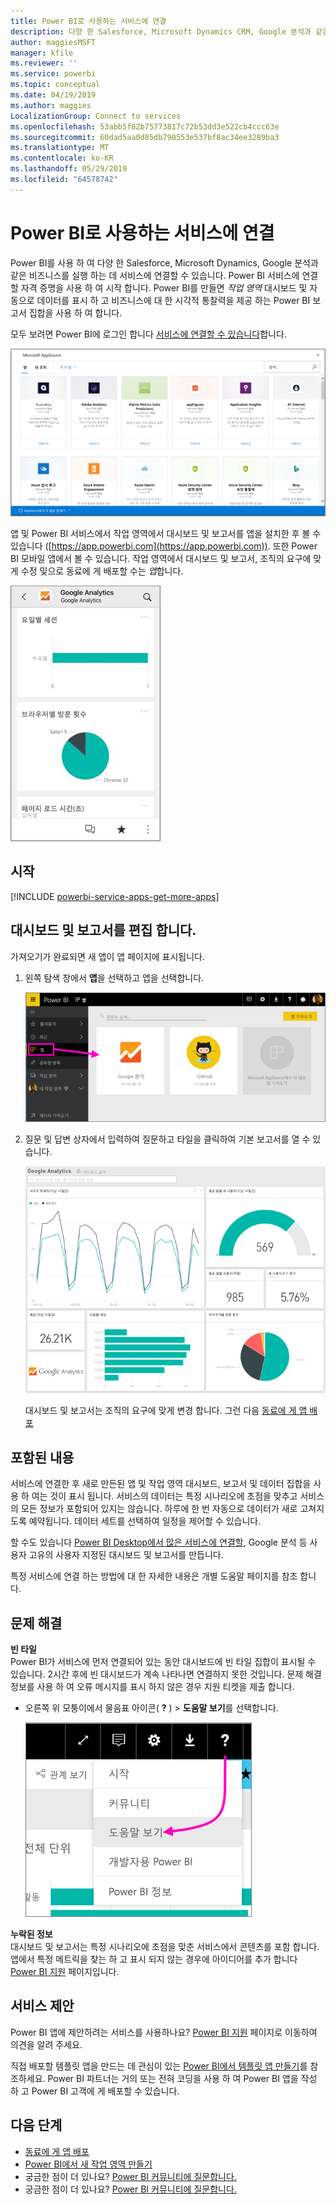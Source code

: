 ```yaml
---
title: Power BI로 사용하는 서비스에 연결
description: 다양 한 Salesforce, Microsoft Dynamics CRM, Google 분석과 같은 비즈니스를 실행 하는 데 서비스에 연결 합니다.
author: maggiesMSFT
manager: kfile
ms.reviewer: ''
ms.service: powerbi
ms.topic: conceptual
ms.date: 04/19/2019
ms.author: maggies
LocalizationGroup: Connect to services
ms.openlocfilehash: 53abb5f82b75773817c72b53dd3e522cb4ccc63e
ms.sourcegitcommit: 60dad5aa0d85db790553e537bf8ac34ee3289ba3
ms.translationtype: MT
ms.contentlocale: ko-KR
ms.lasthandoff: 05/29/2019
ms.locfileid: "64578742"
---
```

# <a name="connect-to-the-services-you-use-with-power-bi"></a>Power BI로 사용하는 서비스에 연결
Power BI를 사용 하 여 다양 한 Salesforce, Microsoft Dynamics, Google 분석과 같은 비즈니스를 실행 하는 데 서비스에 연결할 수 있습니다. Power BI 서비스에 연결할 자격 증명을 사용 하 여 시작 합니다. Power BI를 만들면 *작업 영역* 대시보드 및 자동으로 데이터를 표시 하 고 비즈니스에 대 한 시각적 통찰력을 제공 하는 Power BI 보고서 집합을 사용 하 여 합니다.

모두 보려면 Power BI에 로그인 합니다 [서비스에 연결할 수 있습니다](https://app.powerbi.com/getdata/services)합니다. 

![AppSource 앱](media/service-connect-to-services/overview.png)

앱 및 Power BI 서비스에서 작업 영역에서 대시보드 및 보고서를 앱을 설치한 후 볼 수 있습니다 ([https://app.powerbi.com](https://app.powerbi.com)). 또한 Power BI 모바일 앱에서 볼 수 있습니다. 작업 영역에서 대시보드 및 보고서, 조직의 요구에 맞게 수정 및으로 동료에 게 배포할 수는 *앱*합니다. 

![Power BI 모바일 앱의 Google 웹로그 분석 앱](media/service-connect-to-services/power-bi-service-mobile-app-240.png)

## <a name="get-started"></a>시작
[!INCLUDE [powerbi-service-apps-get-more-apps](./includes/powerbi-service-apps-get-more-apps.md)]

## <a name="edit-the-dashboard-and-reports"></a>대시보드 및 보고서를 편집 합니다.
가져오기가 완료되면 새 앱이 앱 페이지에 표시됩니다.

1. 왼쪽 탐색 창에서 **앱**을 선택하고 앱을 선택합니다.
   
     ![앱 페이지](media/service-connect-to-services/power-bi-service-apps-open-app.png)
2. 질문 및 답변 상자에서 입력하여 질문하고 타일을 클릭하여 기본 보고서를 열 수 있습니다. 
   
    ![Google 웹로그 분석 대시보드](media/service-connect-to-services/googleanalytics2.png)
   
    대시보드 및 보고서는 조직의 요구에 맞게 변경 합니다. 그런 다음 [동료에 게 앱 배포](service-create-distribute-apps.md)

## <a name="whats-included"></a>포함된 내용
서비스에 연결한 후 새로 만든된 앱 및 작업 영역 대시보드, 보고서 및 데이터 집합을 사용 하 여는 것이 표시 됩니다. 서비스의 데이터는 특정 시나리오에 초점을 맞추고 서비스의 모든 정보가 포함되어 있지는 않습니다. 하루에 한 번 자동으로 데이터가 새로 고쳐지도록 예약됩니다. 데이터 세트를 선택하여 일정을 제어할 수 있습니다.

할 수도 있습니다 [Power BI Desktop에서 많은 서비스에 연결할](desktop-data-sources.md), Google 분석 등 사용자 고유의 사용자 지정된 대시보드 및 보고서를 만듭니다.  

특정 서비스에 연결 하는 방법에 대 한 자세한 내용은 개별 도움말 페이지를 참조 합니다.

## <a name="troubleshooting"></a>문제 해결
**빈 타일**  
Power BI가 서비스에 먼저 연결되어 있는 동안 대시보드에 빈 타일 집합이 표시될 수 있습니다. 2시간 후에 빈 대시보드가 계속 나타나면 연결하지 못한 것입니다. 문제 해결 정보를 사용 하 여 오류 메시지를 표시 하지 않은 경우 지원 티켓을 제출 합니다.

* 오른쪽 위 모퉁이에서 물음표 아이콘( **?** ) > **도움말 보기**를 선택합니다.
  
    ![도움말 보기 아이콘](media/service-connect-to-services/power-bi-service-get-help.png)

**누락된 정보**  
대시보드 및 보고서는 특정 시나리오에 초점을 맞춘 서비스에서 콘텐츠를 포함 합니다. 앱에서 특정 메트릭을 찾는 하 고 표시 되지 않는 경우에 아이디어를 추가 합니다 [Power BI 지원](https://support.powerbi.com/forums/265200-power-bi) 페이지입니다.

## <a name="suggesting-services"></a>서비스 제안
Power BI 앱에 제안하려는 서비스를 사용하나요? [Power BI 지원](https://support.powerbi.com/forums/265200-power-bi) 페이지로 이동하여 의견을 알려 주세요.

직접 배포할 템플릿 앱을 만드는 데 관심이 있는 [Power BI에서 템플릿 앱 만들기](service-template-apps-create.md)를 참조하세요. Power BI 파트너는 거의 또는 전혀 코딩을 사용 하 여 Power BI 앱을 작성 하 고 Power BI 고객에 게 배포할 수 있습니다. 

## <a name="next-steps"></a>다음 단계
* [동료에 게 앱 배포](service-create-distribute-apps.md)
* [Power BI에서 새 작업 영역 만들기](service-create-the-new-workspaces.md)
* 궁금한 점이 더 있나요? [Power BI 커뮤니티에 질문합니다.](http://community.powerbi.com/)
* 궁금한 점이 더 있나요? [Power BI 커뮤니티에 질문합니다.](http://community.powerbi.com/)

